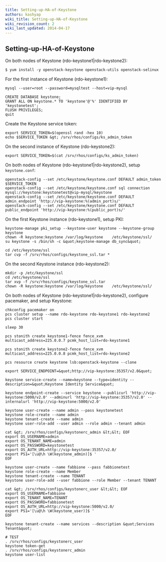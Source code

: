 ```yaml
---
title: Setting-up-HA-of-Keystone
authors: kashyap
wiki_title: Setting-up-HA-of-Keystone
wiki_revision_count: 2
wiki_last_updated: 2014-04-17
---
```


## Setting-up-HA-of-Keystone

On both nodes of Keystone (rdo-keystone1|rdo-keystone2):

    $ yum install -y openstack-keystone openstack-utils openstack-selinux

For the first instance of Keystone (rdo-keystone1):

    mysql --user=root --password=mysqltest --host=vip-mysql

    CREATE DATABASE keystone;
    GRANT ALL ON keystone.* TO 'keystone'@'%' IDENTIFIED BY 'keystonetest';
    FLUSH PRIVILEGES;
    quit

Create the Keystone service token:

    export SERVICE_TOKEN=$(openssl rand -hex 10)
    echo $SERVICE_TOKEN &gt; /srv/rhos/configs/ks_admin_token

On the second instance of Keystone (rdo-keystone2):

    export SERVICE_TOKEN=$(cat /srv/rhos/configs/ks_admin_token)

On both nodes of Keystone (rdo-keystone1|rdo-keystone2), setup `keystone.conf`:

    openstack-config --set /etc/keystone/keystone.conf DEFAULT admin_token $SERVICE_TOKEN
    openstack-config --set /etc/keystone/keystone.conf sql connection mysql://keystone:keystonetest@vip-mysql/keystone
    openstack-config --set /etc/keystone/keystone.conf DEFAULT admin_endpoint 'http://vip-keystone:%(admin_port)s/'
    openstack-config --set /etc/keystone/keystone.conf DEFAULT public_endpoint 'http://vip-keystone:%(public_port)s/'

On the first Keystone instance (rdo-keystone1), setup PKI:

    keystone-manage pki_setup --keystone-user keystone --keystone-group keystone
    chown -R keystone:keystone /var/log/keystone    /etc/keystone/ssl/
    su keystone -s /bin/sh -c &quot;keystone-manage db_sync&quot;

    cd /etc/keystone/ssl
    tar cvp -f /srv/rhos/configs/keystone_ssl.tar *

On the second Keystone instance (rdo-keystone2):

    mkdir -p /etc/keystone/ssl
    cd /etc/keystone/ssl
    tar xvp -f /srv/rhos/configs/keystone_ssl.tar
    chown -R keystone:keystone /var/log/keystone    /etc/keystone/ssl/

On both nodes of Keystone (rdo-keystone1|rdo-keystone2), configure pacemaker, and setup Keystone:

    chkconfig pacemaker on
    pcs cluster setup --name rdo-keystone rdo-keystone1 rdo-keystone2
    pcs cluster start

    sleep 30

    pcs stonith create keystone1-fence fence_xvm multicast_address=225.0.0.7 pcmk_host_list=rdo-keystone1

    pcs stonith create keystone2-fence fence_xvm multicast_address=225.0.0.8 pcmk_host_list=rdo-keystone2

    pcs resource create keystone lsb:openstack-keystone --clone

    export SERVICE_ENDPOINT=&quot;http://vip-keystone:35357/v2.0&quot;

    keystone service-create --name=keystone --type=identity --description=&quot;Keystone Identity Service&quot;

    keystone endpoint-create --service keystone --publicurl 'http://vip-keystone:5000/v2.0' --adminurl 'http://vip-keystone:35357/v2.0' --internalurl 'http://vip-keystone:5000/v2.0'

    keystone user-create --name admin --pass keystonetest
    keystone role-create --name admin
    keystone tenant-create --name admin
    keystone user-role-add --user admin --role admin --tenant admin

    cat &gt; /srv/rhos/configs/keystonerc_admin &lt;&lt; EOF
    export OS_USERNAME=admin
    export OS_TENANT_NAME=admin
    export OS_PASSWORD=keystonetest
    export OS_AUTH_URL=http://vip-keystone:35357/v2.0/
    export PS1='[\u@\h \W(keystone_admin)]$ '
    EOF

    keystone user-create --name fabbione --pass fabbionetest
    keystone role-create --name Member
    keystone tenant-create --name TENANT
    keystone user-role-add --user fabbione --role Member --tenant TENANT

    cat &gt; /srv/rhos/configs/keystonerc_user &lt;&lt; EOF
    export OS_USERNAME=fabbione
    export OS_TENANT_NAME=TENANT
    export OS_PASSWORD=fabbionetest
    export OS_AUTH_URL=http://vip-keystone:5000/v2.0/
    export PS1='[\u@\h \W(keystone_user)]$ '
    EOF

    keystone tenant-create --name services --description &quot;Services Tenant&quot;

    # TEST
    . /srv/rhos/configs/keystonerc_user
    keystone token-get
    . /srv/rhos/configs/keystonerc_admin
    keystone user-list
